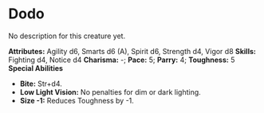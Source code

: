# Dodo

No description for this creature yet.

**Attributes:** Agility d6, Smarts d6 (A), Spirit d6, Strength d4, Vigor
d8
**Skills:** Fighting d4, Notice d4
**Charisma:** -; **Pace:** 5; **Parry:** 4; **Toughness:** 5
**Special Abilities**

- **Bite:** Str+d4.
- **Low Light Vision:** No penalties for dim or dark lighting.
- **Size -1:** Reduces Toughness by -1.
